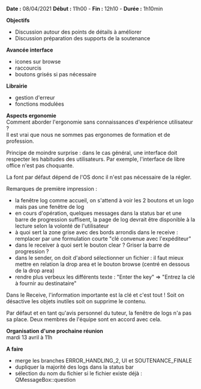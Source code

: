 **Date :** 08/04/2021
**Début :** 11h00 - **Fin :** 12h10 - **Durée :** 1h10min

**Objectifs**
- Discussion autour des points de détails à améliorer
- Discussion préparation des supports de la soutenance

**Avancée interface**
- icones sur browse
- raccourcis
- boutons grisés si pas nécessaire

**Librairie**
- gestion d'erreur
- fonctions modulées

**Aspects ergonomie**  
Comment aborder l'ergonomie sans connaissances d'expérience utilisateur ?  
Il est vrai que nous ne sommes pas ergonomes de formation et de profession.  

Principe de moindre surprise : dans le cas général, une interface doit respecter les habitudes des utilisateurs. Par exemple, l'interface de libre office n'est pas choquante.

La font par défaut dépend de l'OS donc il n'est pas nécessaire de la régler.

Remarques de première impression :
- la fenêtre log comme accueil, on s'attend à voir les 2 boutons et un logo mais pas une fenêtre de log
- en cours d'opération, quelques messages dans la status bar et une barre de progression suffisent, la page de log devrait être disponible à la lecture selon la volonté de l'utilisateur
- à quoi sert la zone grise avec des bords arrondis dans le receive : remplacer par une formulation courte "clé convenue avec l'expéditeur"
- dans le receiver à quoi sert le bouton clear ? Griser la barre de progression ?
- dans le sender, on doit d'abord sélectionner un fichier : il faut mieux mettre en relation la drop area et le bouton browse (centré en dessous de la drop area)
- rendre plus verbeux les différents texte : "Enter the key" => "Entrez la clé à fournir au destinataire"

Dans le Receive, l'information importante est la clé et c'est tout ! Soit on désactive les objets inutiles soit on supprime le contenu.

Par défaut et en tant qu'avis personnel du tuteur, la fenêtre de logs n'a pas sa place. Deux membres de l'équipe sont en accord avec cela.

**Organisation d'une prochaine réunion**  
mardi 13 avril à 11h

**A faire**
- merge les branches ERROR_HANDLING_2, UI et SOUTENANCE_FINALE
- dupliquer la majorité des logs dans la status bar
- sélection du nom du fichier si le fichier existe déjà : QMessageBox::question